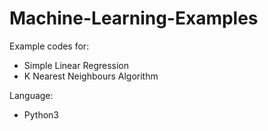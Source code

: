 # Machine-Learning-Examples

Example codes for:
- Simple Linear Regression
- K Nearest Neighbours Algorithm

Language:
- Python3
